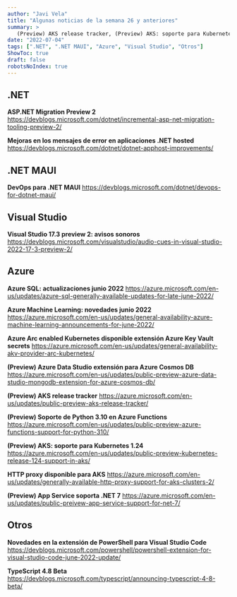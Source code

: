 ```yaml
---
author: "Javi Vela"
title: "Algunas noticias de la semana 26 y anteriores"
summary: >
   (Preview) AKS release tracker, (Preview) AKS: soporte para Kubernetes 1.24, (Preview) App Service soporta .NET 7, (Preview) Azure Cosmos DB mejoras en el servicio de backup continuo, (Preview) Azure Data Studio extensión para Azure Cosmos DB, (Preview) Soporte de Python 3.10 en Azure Functions, ASP.NET Migration Preview 2, Azure Arc enabled Kubernetes disponible extensión Azure Key Vault secrets, Azure Machine Learning: novedades junio 2022, Azure SQL: actualizaciones junio 2022, DevOps para .NET MAUI, HTTP proxy disponible para AKS, Mejoras en los mensajes de error en aplicaciones .NET hosted, Novedades en la extensión de PowerShell para Visual Studio Code, TypeScript 4.8 Beta, Visual Studio 17.3 preview 2: avisos sonoros
date: "2022-07-04"
tags: [".NET", ".NET MAUI", "Azure", "Visual Studio", "Otros"]
ShowToc: true
draft: false
robotsNoIndex: true
---
```

## .NET
**ASP.NET Migration Preview 2**
https://devblogs.microsoft.com/dotnet/incremental-asp-net-migration-tooling-preview-2/
<br/>
<!-- #dotnet #aspnet #migration #tool #preview -->

**Mejoras en los mensajes de error en aplicaciones .NET hosted**
https://devblogs.microsoft.com/dotnet/dotnet-apphost-improvements/
<br/>
<!-- #dotnet #errors #improvement -->

## .NET MAUI
**DevOps para .NET MAUI**
https://devblogs.microsoft.com/dotnet/devops-for-dotnet-maui/
<br/>
<!-- #dotnet #maui #devops #github -->

## Visual Studio
**Visual Studio 17.3 preview 2: avisos sonoros**
https://devblogs.microsoft.com/visualstudio/audio-cues-in-visual-studio-2022-17-3-preview-2/
<br/>
<!-- #visualstudio #preview #listenup -->

## Azure
**Azure SQL: actualizaciones junio 2022**
https://azure.microsoft.com/en-us/updates/azure-sql-generally-available-updates-for-late-june-2022/
<br/>
<!-- #azure #sql #updates -->

**Azure Machine Learning: novedades junio 2022**
https://azure.microsoft.com/en-us/updates/general-availability-azure-machine-learning-announcements-for-june-2022/
<br/>
<!-- #azure #machinelearning -->

**Azure Arc enabled Kubernetes disponible extensión Azure Key Vault secrets**
https://azure.microsoft.com/en-us/updates/general-availability-akv-provider-arc-kubernetes/
<br/>
<!-- #azure #acr #k8s #keyvault #security -->

**(Preview) Azure Data Studio extensión para Azure Cosmos DB**
https://azure.microsoft.com/en-us/updates/public-preview-azure-data-studio-mongodb-extension-for-azure-cosmos-db/
<br/>
<!-- #azure #datastudio #cosmosdb #extension #preview-- >

**(Preview) Azure Cosmos DB mejoras en el servicio de backup continuo**
https://azure.microsoft.com/en-us/updates/public-preview-continuous-backup-enhancements-in-azure-cosmos-db/
<br/>
<!-- #azure #cosmosdb #backup #enhancements -->

**(Preview) AKS release tracker**
https://azure.microsoft.com/en-us/updates/public-preview-aks-release-tracker/
<br/>
<!-- #azure #aks #k8s #release #tracker -->

**(Preview) Soporte de Python 3.10 en Azure Functions**
https://azure.microsoft.com/en-us/updates/public-preview-azure-functions-support-for-python-310/
<br/>
<!-- #azure #functions #python #preview -->

**(Preview) AKS: soporte para Kubernetes 1.24**
https://azure.microsoft.com/en-us/updates/public-preview-kubernetes-release-124-support-in-aks/
<br/>
<!-- #azure #aks #k8s #preview -->

**HTTP proxy disponible para AKS**
https://azure.microsoft.com/en-us/updates/generally-available-http-proxy-support-for-aks-clusters-2/
<br/>
<!-- #azure #aks #http #proxy -->

**(Preview) App Service soporta .NET 7**
https://azure.microsoft.com/en-us/updates/public-preivew-app-service-support-for-net-7/
<br/>
<!-- #azure #appservice #dotnet #preview -->

## Otros
**Novedades en la extensión de PowerShell para Visual Studio Code**
https://devblogs.microsoft.com/powershell/powershell-extension-for-visual-studio-code-june-2022-update/
<br/>
<!-- #visualcode #powershell #extenxion -->

**TypeScript 4.8 Beta**
https://devblogs.microsoft.com/typescript/announcing-typescript-4-8-beta/
<br/>
<!-- #typescript #beta -->